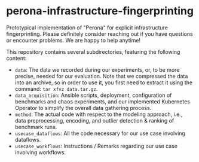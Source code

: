 # perona-infrastructure-fingerprinting

Prototypical implementation of "Perona" for explicit infrastructure fingerprinting. Please definitely consider reaching out if you have questions or encounter problems. We are happy to help anytime!

This repository contains several subdirectories, featuring the following content:

- `data`: The data we recorded during our experiments, or, to be more precise, needed for our evaluation. Note that we compressed the data into an archive, so in order to use it, you first need to extract it using the command: `tar xfvz data.tar.gz`.
- `data_acquisition`: Ansible scripts, deployment, configuration of benchmarks and chaos experiments, and our implemented Kubernetes Operator to simplify the overall data gathering process.
- `method`: The actual code with respect to the modeling approach, i.e., data preprocessing, encoding, and outlier detection & ranking of benchmark runs.
- `usecase_dataflows`: All the code necessary for our use case involving dataflows.
- `usecase_workflows`: Instructions / Remarks regarding our use case involving workflows.
